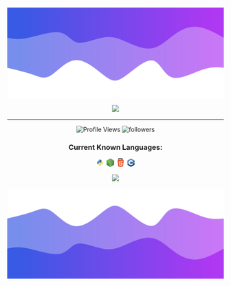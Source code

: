 ![Header](./header.png)

<a href="https://github.com/Bluvyon"></a>
<p align="center">
  <a href="https://bluvyon.lol"> 
    <img src="https://share.creavite.co/vPYvkbP51qr8GiQl.gif" />
  </a> 
</p>

---
<p align="center">
  <img src="https://api.visitorbadge.io/api/VisitorHit?user=Bluvyon&countColorcountColor&countColor=%230095FF" alt="Profile Views"/>
  <img alt="followers" src="https://img.shields.io/github/followers/Bluvyon?color=f429ff&style=for-the-badge&logo=github&label=Followers"/>
</p>
<h3 align="center">Current Known Languages:</h3>
<p align="center">
  <code><img height="20" src="https://raw.githubusercontent.com/github/explore/main/topics/python/python.png"></code>
  <code><img height="20" src="https://raw.githubusercontent.com/github/explore/main/topics/nodejs/nodejs.png"></code>
  <code><img height="20" src="https://raw.githubusercontent.com/github/explore/main/topics/html/html.png"></code>
  <code><img height="20" src="https://raw.githubusercontent.com/github/explore/main/topics/cpp/cpp.png"></code>
</p>

<p align="center">
  <img src="https://github-readme-stats.vercel.app/api/?username=Bluvyon&title_color=4F8CC9&text_color=9f9f9f&show_icons=true&bg_color=00000000&hide_border=true&icon_color=4F8CC9&hide_title=true&count_private=true" />
</p>

![Footer](./footer.png)
